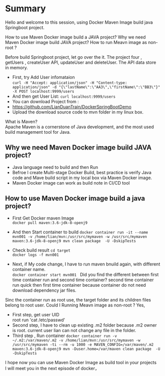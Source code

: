 # Summary 
Hello and welcome to this session, using Docker Maven Image build java Springboot project. 


How to use Maven Docker image build a JAVA project?
Why we need Maven Docker image build JAVA project?
How to run Meavn image as non-root ?

Before build Springboot project, let go over the it. The project four ,  getUsers , createUser API, updateUser  and deleteUser. The API data store in memory.

  - First, try Add User infomataion  
    `curl -H "Accept: application/json" -H "Content-type: application/json" -d "{\"lastName\":\"AA3\",\"firstName\":\"BB3\"}" -X POST localhost:9999/users`
  - And then get User List: 
    `curl localhost:9999/users`
- You can download Project from :  
- https://github.com/LianDuanTrain/DockerSpringBootDemo 
- Upload the download source code to mvn folder in my linux box.  

What is Maven?   
Apache Maven is a cornerstone of Java development, and the most used build management tool for Java.  
## Why we need Maven Docker image build JAVA project?
- Java language need to build and then Run
- Befroe I create Multi-stage Docker Build, best practice is verify Java code and Mave build script  in my local box via Maven Docker image.
-  Maven Docker image  can work as build note in CI/CD tool
## How to use Maven Docker image build a java project?
- First Get Docker maven Image  
    `docker pull maven:3.6-jdk-8-openj9`  
- And then Start container to build
   `docker container run -it --name mvn001 -v /home/lian/mvn:/usr/src/mymaven -w /usr/src/mymaven maven:3.6-jdk-8-openj9 mvn clean package  -U -DskipTests`
- Check build result
   `cd target`    
   `docker logs -f mvn001`

- Next, if My code change, I have to run maven bnuild again, with different container name.   
   `docker container start mvn001`   
Did you find the different between first time container run and second time container?
second time container run quick then first time container because container do not need download dependency jar files.

Sinc the container run as root use, the target folder and its children files belong to root user. Could I Running Meavn image as non-root ?
Yes,
- First step, get user UID  
root run 'cat /etc/passwd'
- Second step, I have to clean up existing .m2 folder because .m2 owner is root. current user lian can not change any file in the folder.
- Third step , Run container
`docker container run -v ~/.m2:/var/maven/.m2 -v /home/lian/mvn:/usr/src/mymaven -w /usr/src/mymaven -ti --rm -u 1000 -e MAVEN_CONFIG=/var/maven/.m2  maven:3.6-jdk-8-openj9 mvn -Duser.home=/var/maven clean package  -U -DskipTests`  

I hope  now you can use Maven Docker Image as build tool in your projects  
I will meet you in the next episode of docker，
      



